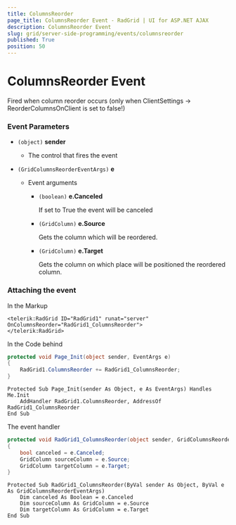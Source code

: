 ```yaml
---
title: ColumnsReorder
page_title: ColumnsReorder Event - RadGrid | UI for ASP.NET AJAX
description: ColumnsReorder Event
slug: grid/server-side-programming/events/columnsreorder
published: True
position: 50
---
```


# ColumnsReorder Event

Fired when column reorder occurs (only when ClientSettings -> ReorderColumnsOnClient is set to false!)

### Event Parameters

* `(object)` **sender**

    * The control that fires the event

* `(GridColumnsReorderEventArgs)` **e**

    * Event arguments 

        * `(boolean)` **e.Canceled**
            
            If set to True the event will be canceled

        * `(GridColumn)` **e.Source**

            Gets the column which will be reordered.

        * `(GridColumn)` **e.Target**

            Gets the column on which place will be positioned the reordered column.


### Attaching the event

In the Markup

````ASP.NET
<telerik:RadGrid ID="RadGrid1" runat="server" OnColumnsReorder="RadGrid1_ColumnsReorder">
</telerik:RadGrid>
````

In the Code behind

````C#
protected void Page_Init(object sender, EventArgs e)
{
    RadGrid1.ColumnsReorder += RadGrid1_ColumnsReorder;
}
````
````VB
Protected Sub Page_Init(sender As Object, e As EventArgs) Handles Me.Init
    AddHandler RadGrid1.ColumnsReorder, AddressOf RadGrid1_ColumnsReorder
End Sub
````

The event handler

````C#
protected void RadGrid1_ColumnsReorder(object sender, GridColumnsReorderEventArgs e)
{
    bool canceled = e.Canceled;
    GridColumn sourceColumn = e.Source;
    GridColumn targetColumn = e.Target;
}
````
````VB
Protected Sub RadGrid1_ColumnsReorder(ByVal sender As Object, ByVal e As GridColumnsReorderEventArgs)
    Dim canceled As Boolean = e.Canceled
    Dim sourceColumn As GridColumn = e.Source
    Dim targetColumn As GridColumn = e.Target
End Sub
````

